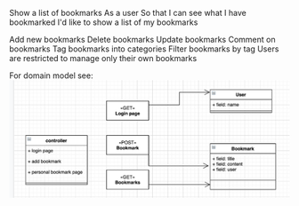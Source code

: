 Show a list of bookmarks
  As a user
  So that I can see what I have bookmarked
  I'd like to show a list of my bookmarks

Add new bookmarks
Delete bookmarks
Update bookmarks
Comment on bookmarks
Tag bookmarks into categories
Filter bookmarks by tag
Users are restricted to manage only their own bookmarks

For domain model see: ![Alt text](./domain_model.png?raw=true "Optional Title")